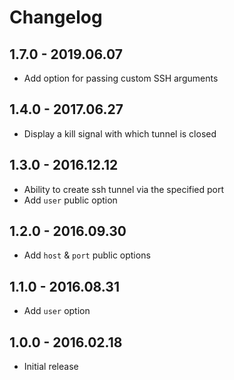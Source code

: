 # Changelog

## 1.7.0 - 2019.06.07

* Add option for passing custom SSH arguments

## 1.4.0 - 2017.06.27

* Display a kill signal with which tunnel is closed

## 1.3.0 - 2016.12.12

* Ability to create ssh tunnel via the specified port
* Add `user` public option

## 1.2.0 - 2016.09.30

* Add `host` & `port` public options

## 1.1.0 - 2016.08.31

* Add `user` option

## 1.0.0 - 2016.02.18

* Initial release
